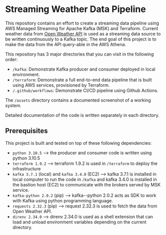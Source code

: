 # Streaming Weather Data Pipeline
This repository contains an effort to create a streaming data pipeline using AWS Managed Streaming for Apache Kafka (MSK) and Terraform. Current weather data from [Open Weather API](https://openweathermap.org/current) is used as a streaming data source to be written continuously to a Kafka topic. The end goal of this project is to make the data from the API query-able in the AWS Athena.

This repository has 3 major directories that you can visit in the following order:
- `/kafka`: Demonstrate Kafka producer and consumer deployed in local environment.
- `/terraform`: Demonstrate a full end-to-end data pipeline that is built using AWS services, provisioned by Terraform.
- `/.github/workflows`: Demonstrate CI/CD pipeline using Github Actions.

The `/assets` directory contains a documented screenshot of a working system.

Detailed documentation of the code is written separately in each directory.

## Prerequisites
This project is built and tested on top of these following dependencies:
- `python 3.10.5` --> the producer and consumer code is written using python 3.10.5
- `terraform 1.9.2` --> terraform 1.9.2 is used in `/terraform` to deploy the infrastructure
- `kafka 3.7.1` (local) and `kafka 3.4.0` (EC2) --> kafka 3.7.1 is installed in local computer to run the code in `/kafka` and kafka 3.4.0 is installed in the bastion host (EC2) to communicate with the brokers served by MSK service.
- `kafka-python 2.0.2` (pip) --> kafka--python 2.0.2 acts as SDK to work with Kafka using python programming language.
- `requests 2.32.3` (pip) --> request 2.32.3 is used to fetch the data from Open Weather API.
- `direnv 2.34.0` -->  direnv 2.34.0 is used as a shell extension that can load and unload environment variables depending on the current directory.
